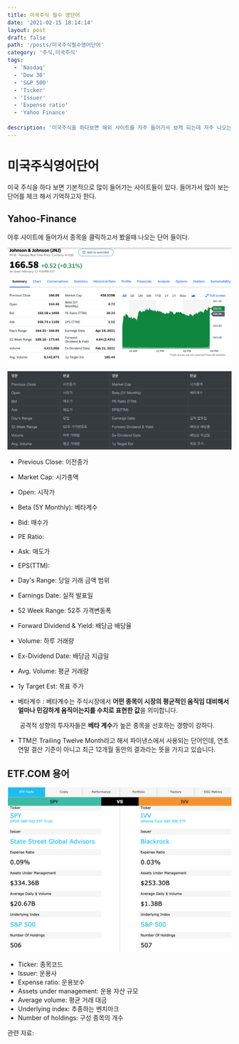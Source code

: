 ```yaml
---
title: 미국주식 필수 영단어
date: '2021-02-15 18:14:14'
layout: post
draft: false
path: '/posts/미국주식필수영어단어'
category: '주식,미국주식'
tags:
  - 'Nasdaq'
  - 'Dow 30'
  - 'S&P 500'
  - 'Ticker'
  - 'Issuer'
  - 'Expense ratio'
  - 'Yahoo Finance'

description: '미국주식을 하다보면 해외 사이트를 자주 들어가서 보게 되는데 자주 나오는 영단어를 기억하고자 한다. Ticker, Issuer 등등'
---
```


# 미국주식영어단어
미국 주식을 하다 보면 기본적으로 많이 들어가는 사이트들이 있다. 들어가서 많이 보는 단어를 체크 해서 기억하고자 한다.



## Yahoo-Finance

야후 사이트에 들어가서 종목을 클릭하고서 봤을때 나오는 단어 들이다.

![Yahoo-Finance](./Yahoo-Finance.png)

![주식영어단어](./주식영어단어.png)

- Previous Close: 이전종가
- Market Cap: 시가총액
- Open: 시작가
- Beta (5Y Monthly): 베타계수
- Bid: 매수가
- PE Ratio:
- Ask: 매도가
- EPS(TTM):
- Day's Range: 당일 거래 금액 범위
- Earnings Date: 실적 발표일
- 52 Week Range: 52주 가격변동폭
- Forward Dividend & Yield: 배당금 배당율
- Volume: 하루 거래량
- Ex-Dividend Date: 배당금 지급일
- Avg. Volume: 평균 거래량
- 1y Target Est: 목표 주가



- 베타계수 : 베타계수는 주식시장에서 **어떤 종목이 시장의 평균적인 움직임 대비해서 얼마나 민감하게 움직이는지를 수치로 표현한 값**을 의미합니다.

  ​				공격적 성향의 투자자들은 **베타 계수**가 높은 종목을 선호하는 경향이 강하다.

- TTM은 Trailing Twelve Month라고 해서 파이낸스에서 사용되는 단어인데, 연초 연말 결산 기준이 아니고 최근 12개월 동안의 결과라는 뜻을 가지고 있습니다.

## ETF.COM 용어

![ETF](./etf.png)

- Ticker: 종목코드
- Issuer: 운용사
- Expense ratio: 운용보수
- Assets under management: 운용 자산 규모
- Average volume: 평균 거래 대금
- Underlying index: 추종하는 벤치마크
- Number of holdings: 구성 종목의 개수




관련 자료: 

[ETF - 비교사이트]: https://www.etf.com/
[베타계수 - 동아일보]: https://www.donga.com/news/Economy/article/all/20080430/8572842/1
[TTM - 나숫불]: https://nasutbul.tistory.com/259

 